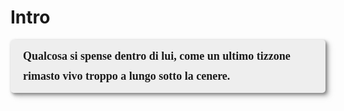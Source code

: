 # Intro

<section style="width:100%;background:#eee;border-radius:5px;box-shadow:2px 2px 4px rgba(105,105,105,0.7), 4px 4px 6px rgba(169,169,169,0.7), 6px 6px 8px rgba(211,211,211,0.7);">
<p style="font-family:'Monda';font-size:18px;font-weight:600;line-height:1.8;padding:10px 20px;">Qualcosa si spense dentro di lui, come un ultimo tizzone rimasto vivo troppo a lungo sotto la cenere.</p>
</section>

